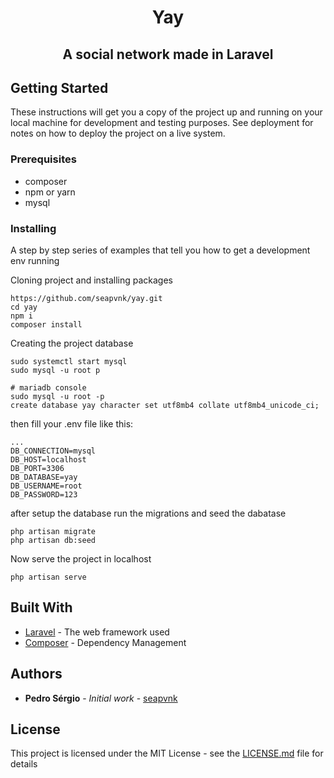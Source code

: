 <h1 align="center">Yay</h1>
<h2 align="center">A social network made in Laravel</h2>

## Getting Started

These instructions will get you a copy of the project up and running on your local machine for development and testing purposes. See deployment for notes on how to deploy the project on a live system.

### Prerequisites
 - composer
 - npm or yarn
 - mysql

### Installing

A step by step series of examples that tell you how to get a development env running

Cloning project and installing packages

```
https://github.com/seapvnk/yay.git
cd yay
npm i
composer install
```

Creating the project database

```
sudo systemctl start mysql
sudo mysql -u root p

# mariadb console
sudo mysql -u root -p
create database yay character set utf8mb4 collate utf8mb4_unicode_ci;
```
then fill your .env file like this:
```
...
DB_CONNECTION=mysql
DB_HOST=localhost
DB_PORT=3306
DB_DATABASE=yay
DB_USERNAME=root
DB_PASSWORD=123
```

after setup the database run the migrations and seed the dabatase
```
php artisan migrate
php artisan db:seed
```

Now serve the project in localhost
```
php artisan serve
```

## Built With

* [Laravel](https://laravel.com/) - The web framework used
* [Composer](https://getcomposer.org/) - Dependency Management

## Authors

* **Pedro Sérgio** - *Initial work* - [seapvnk](https://github.com/seapvnk)

## License

This project is licensed under the MIT License - see the [LICENSE.md](LICENSE.md) file for details

